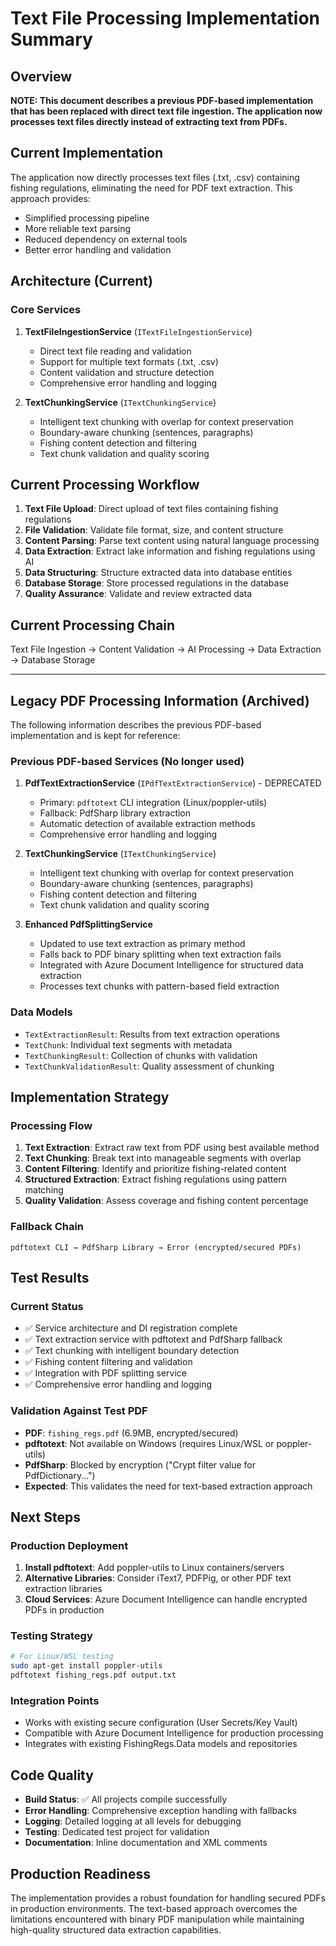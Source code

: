 # Text File Processing Implementation Summary

## Overview
**NOTE: This document describes a previous PDF-based implementation that has been replaced with direct text file ingestion. The application now processes text files directly instead of extracting text from PDFs.**

## Current Implementation
The application now directly processes text files (.txt, .csv) containing fishing regulations, eliminating the need for PDF text extraction. This approach provides:

- Simplified processing pipeline
- More reliable text parsing
- Reduced dependency on external tools
- Better error handling and validation

## Architecture (Current)

### Core Services

1. **TextFileIngestionService** (`ITextFileIngestionService`)
   - Direct text file reading and validation
   - Support for multiple text formats (.txt, .csv)
   - Content validation and structure detection
   - Comprehensive error handling and logging

2. **TextChunkingService** (`ITextChunkingService`)
   - Intelligent text chunking with overlap for context preservation
   - Boundary-aware chunking (sentences, paragraphs)
   - Fishing content detection and filtering
   - Text chunk validation and quality scoring

## Current Processing Workflow

1. **Text File Upload**: Direct upload of text files containing fishing regulations
2. **File Validation**: Validate file format, size, and content structure
3. **Content Parsing**: Parse text content using natural language processing
4. **Data Extraction**: Extract lake information and fishing regulations using AI
5. **Data Structuring**: Structure extracted data into database entities
6. **Database Storage**: Store processed regulations in the database
7. **Quality Assurance**: Validate and review extracted data

## Current Processing Chain
Text File Ingestion → Content Validation → AI Processing → Data Extraction → Database Storage

---

## Legacy PDF Processing Information (Archived)

The following information describes the previous PDF-based implementation and is kept for reference:

### Previous PDF-based Services (No longer used)

1. **PdfTextExtractionService** (`IPdfTextExtractionService`) - DEPRECATED
   - Primary: `pdftotext` CLI integration (Linux/poppler-utils)
   - Fallback: PdfSharp library extraction
   - Automatic detection of available extraction methods
   - Comprehensive error handling and logging

2. **TextChunkingService** (`ITextChunkingService`)
   - Intelligent text chunking with overlap for context preservation
   - Boundary-aware chunking (sentences, paragraphs)
   - Fishing content detection and filtering
   - Text chunk validation and quality scoring

3. **Enhanced PdfSplittingService**
   - Updated to use text extraction as primary method
   - Falls back to PDF binary splitting when text extraction fails
   - Integrated with Azure Document Intelligence for structured data extraction
   - Processes text chunks with pattern-based field extraction

### Data Models

- `TextExtractionResult`: Results from text extraction operations
- `TextChunk`: Individual text segments with metadata
- `TextChunkingResult`: Collection of chunks with validation
- `TextChunkValidationResult`: Quality assessment of chunking

## Implementation Strategy

### Processing Flow
1. **Text Extraction**: Extract raw text from PDF using best available method
2. **Text Chunking**: Break text into manageable segments with overlap
3. **Content Filtering**: Identify and prioritize fishing-related content
4. **Structured Extraction**: Extract fishing regulations using pattern matching
5. **Quality Validation**: Assess coverage and fishing content percentage

### Fallback Chain
```
pdftotext CLI → PdfSharp Library → Error (encrypted/secured PDFs)
```

## Test Results

### Current Status
- ✅ Service architecture and DI registration complete
- ✅ Text extraction service with pdftotext and PdfSharp fallback
- ✅ Text chunking with intelligent boundary detection
- ✅ Fishing content filtering and validation
- ✅ Integration with PDF splitting service
- ✅ Comprehensive error handling and logging

### Validation Against Test PDF
- **PDF**: `fishing_regs.pdf` (6.9MB, encrypted/secured)
- **pdftotext**: Not available on Windows (requires Linux/WSL or poppler-utils)
- **PdfSharp**: Blocked by encryption ("Crypt filter value for PdfDictionary...")
- **Expected**: This validates the need for text-based extraction approach

## Next Steps

### Production Deployment
1. **Install pdftotext**: Add poppler-utils to Linux containers/servers
2. **Alternative Libraries**: Consider iText7, PDFPig, or other PDF text extraction libraries
3. **Cloud Services**: Azure Document Intelligence can handle encrypted PDFs in production

### Testing Strategy
```bash
# For Linux/WSL testing
sudo apt-get install poppler-utils
pdftotext fishing_regs.pdf output.txt
```

### Integration Points
- Works with existing secure configuration (User Secrets/Key Vault)
- Compatible with Azure Document Intelligence for production processing
- Integrates with existing FishingRegs.Data models and repositories

## Code Quality
- **Build Status**: ✅ All projects compile successfully
- **Error Handling**: Comprehensive exception handling with fallbacks
- **Logging**: Detailed logging at all levels for debugging
- **Testing**: Dedicated test project for validation
- **Documentation**: Inline documentation and XML comments

## Production Readiness
The implementation provides a robust foundation for handling secured PDFs in production environments. The text-based approach overcomes the limitations encountered with binary PDF manipulation while maintaining high-quality structured data extraction capabilities.
